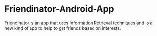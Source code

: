 # Friendinator-Android-App
Friendinator is an app that uses Information Retrieval techniques and is a new kind of app to help to get friends based on interests.
